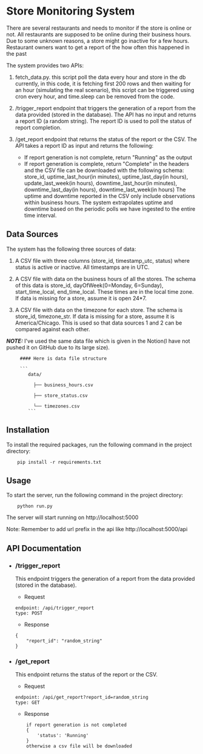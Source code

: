 # Store Monitoring System

 There are several restaurants and needs to monitor if the store is online or not. All restaurants are supposed to be online during their business hours. Due to some unknown reasons, a store might go inactive for a few hours. Restaurant owners want to get a report of the how often this happened in the past

The system provides two APIs:

1.  fetch_data.py. this script poll the data every hour and store in the db
    currently, in this code, it is fetching first 200 rows and then waiting for an hour
    (simulating the real scenario), this script can be triggered using cron every hour, and
    time.sleep can be removed from the code.

1.  /trigger_report endpoint that triggers the generation of a report
    from the data provided (stored in the database). The API has no
    input and returns a report ID (a random string). The report ID is
    used to poll the status of report completion.

2.  /get_report endpoint that returns the status of the report or the
    CSV. The API takes a report ID as input and returns the following:

    -   If report generation is not complete, return "Running" as the
        output
    -   If report generation is complete, return "Complete" in the headers and 
        the CSV file can be downloaded with the following schema: store_id,
        uptime_last_hour(in minutes), uptime_last_day(in hours),
        update_last_week(in hours), downtime_last_hour(in minutes),
        downtime_last_day(in hours), downtime_last_week(in hours) The
        uptime and downtime reported in the CSV only include
        observations within business hours. The system extrapolates
        uptime and downtime based on the periodic polls we have ingested
        to the entire time interval.

## Data Sources 

The system has the following three sources of data:

1.  A CSV file with three columns (store_id, timestamp_utc, status)
    where status is active or inactive. All timestamps are in UTC.

2.  A CSV file with data on the business hours of all the stores. The
    schema of this data is store_id, dayOfWeek(0=Monday, 6=Sunday),
    start_time_local, end_time_local. These times are in the local time
    zone. If data is missing for a store, assume it is open 24\*7.

3.  A CSV file with data on the timezone for each store. The schema is
    store_id, timezone_str. If data is missing for a store, assume it is
    America/Chicago. This is used so that data sources 1 and 2 can be
    compared against each other.
    
**_NOTE:_**  I've used the same data file which is given in the Notion(I have not pushed it on GitHub due to its large size).
     
         #### Here is data file structure 
         
         ```
            data/
            
              ├── business_hours.csv
              
              ├── store_status.csv
              
              └── timezones.csv
            ```

## Installation 

To install the required packages, run the following command in the project directory:
```
    pip install -r requirements.txt
```

## Usage

To start the server, run the following command in the project directory:
```
    python run.py

```

The server will start running on http://localhost:5000

Note: Remember to add url prefix in the api like http://localhost:5000/api

## API Documentation

- ### /trigger_report

    This endpoint triggers the generation of a report from the data provided (stored in the database).

    * Request
    ```
    endpoint: /api/trigger_report
    type: POST
    ```
    * Response
    ```
    {
        "report_id": "random_string"
    }

    ```

- ### /get_report

    This endpoint returns the status of the report or the CSV.
    
    * Request
    ```
    endpoint: /api/get_report?report_id=random_string
    type: GET
    ```
    * Response
    ```
        if report generation is not completed
        {
            'status': 'Running'
        }
        otherwise a csv file will be downloaded
    ```

